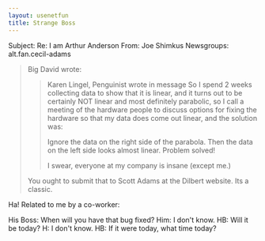 ```yaml
---
layout: usenetfun
title: Strange Boss
---
```



 Subject: Re: I am Arthur Anderson 
From: Joe Shimkus 
Newsgroups: alt.fan.cecil-adams

> Big David wrote:
>> Karen Lingel, Penguinist wrote in message
>> So I spend 2 weeks collecting data to show that it is linear, and it 
>> turns out to be certainly NOT linear and most definitely parabolic,
>> so I call a meeting of the hardware people to discuss options for 
>> fixing the hardware so that my data does come out linear, and the
>> solution was:
>> 
>> Ignore the data on the right side of the parabola. Then the data 
>> on the left side looks almost linear. Problem solved!
>> 
>> I swear, everyone at my company is insane (except me.)
> 
> You ought to submit that to Scott Adams at the Dilbert website. Its
> a classic.

Ha! Related to me by a co-worker:

His Boss: When will you have that bug fixed?
Him: I don't know.
HB: Will it be today?
H: I don't know.
HB: If it were today, what time today?


   